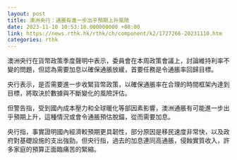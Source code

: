 ```yaml
---
layout: post
title: 澳洲央行：通脹有進一步出乎預期上升風險
date: 2023-11-10 10:53:18.000000000 +08:00
link: https://news.rthk.hk/rthk/ch/component/k2/1727266-20231110.htm
categories: rthk
---
```


澳洲央行在貨幣政策季度聲明中表示，委員會在本周政策會議上，討論維持利率不變的問題，但認為需要加息以確保通脹放緩，首要任務是令通脹率回歸目標。

央行表示，是否需要進一步收緊貨幣政策，以確保通脹率在合理的時間框架內達到目標，將取決於數據與不斷變化的風險評估。

但警告指，受到國內成本壓力和全球暖化等部因素影響，澳洲通脹有可能進一步出乎預期上升，這種情況或會令通脹預估脫錨，從而需要加息。

央行指，事實證明國內經濟較預期更具韌性，部分原因是移民速度非常快，以及政府對基礎設施的支出強勁。但央行指，過去的加息連同高通脹，侵蝕實質收入，許多家庭的預算正面臨痛苦的緊縮。
